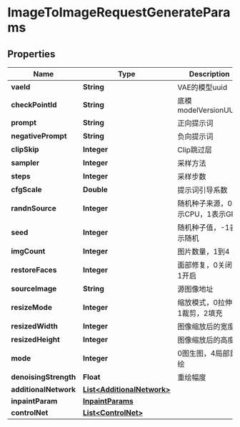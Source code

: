 

# ImageToImageRequestGenerateParams


## Properties

| Name | Type | Description | Notes |
|------------ | ------------- | ------------- | -------------|
|**vaeId** | **String** | VAE的模型uuid |  [optional] |
|**checkPointId** | **String** | 底模 modelVersionUUID |  [optional] |
|**prompt** | **String** | 正向提示词 |  [optional] |
|**negativePrompt** | **String** | 负向提示词 |  [optional] |
|**clipSkip** | **Integer** | Clip跳过层 |  [optional] |
|**sampler** | **Integer** | 采样方法 |  [optional] |
|**steps** | **Integer** | 采样步数 |  [optional] |
|**cfgScale** | **Double** | 提示词引导系数 |  [optional] |
|**randnSource** | **Integer** | 随机种子来源，0表示CPU，1表示GPU |  [optional] |
|**seed** | **Integer** | 随机种子值，-1表示随机 |  [optional] |
|**imgCount** | **Integer** | 图片数量，1到4 |  [optional] |
|**restoreFaces** | **Integer** | 面部修复，0关闭，1开启 |  [optional] |
|**sourceImage** | **String** | 源图像地址 |  [optional] |
|**resizeMode** | **Integer** | 缩放模式，0拉伸，1裁剪，2填充 |  [optional] |
|**resizedWidth** | **Integer** | 图像缩放后的宽度 |  [optional] |
|**resizedHeight** | **Integer** | 图像缩放后的高度 |  [optional] |
|**mode** | **Integer** | 0图生图，4局部重绘 |  [optional] |
|**denoisingStrength** | **Float** | 重绘幅度 |  [optional] |
|**additionalNetwork** | [**List&lt;AdditionalNetwork&gt;**](AdditionalNetwork.md) |  |  [optional] |
|**inpaintParam** | [**InpaintParams**](InpaintParams.md) |  |  [optional] |
|**controlNet** | [**List&lt;ControlNet&gt;**](ControlNet.md) |  |  [optional] |



